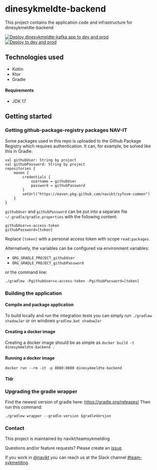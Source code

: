 # dinesykmeldte-backend
This project contains the application code and infrastructure for dinesykmeldte-backend

[![Deploy dinesykmeldte-kafka app to dev and prod](https://github.com/navikt/dinesykmeldte-backend/actions/workflows/kafka-prod.yml/badge.svg)](https://github.com/navikt/dinesykmeldte-backend/actions/workflows/kafka-prod.yml)
[![Deploy to dev and prod](https://github.com/navikt/dinesykmeldte-backend/actions/workflows/deploy.yml/badge.svg)](https://github.com/navikt/dinesykmeldte-backend/actions/workflows/deploy.yml)


## Technologies used
* Kotlin
* Ktor
* Gradle

#### Requirements

* JDK 17

## Getting started
### Getting github-package-registry packages NAV-IT
Some packages used in this repo is uploaded to the Github Package Registry which requires authentication. It can, for example, be solved like this in Gradle:
```
val githubUser: String by project
val githubPassword: String by project
repositories {
    maven {
        credentials {
            username = githubUser
            password = githubPassword
        }
        setUrl("https://maven.pkg.github.com/navikt/syfosm-common")
    }
}
```

`githubUser` and `githubPassword` can be put into a separate file `~/.gradle/gradle.properties` with the following content:

```                                                     
githubUser=x-access-token
githubPassword=[token]
```

Replace `[token]` with a personal access token with scope `read:packages`.

Alternatively, the variables can be configured via environment variables:

* `ORG_GRADLE_PROJECT_githubUser`
* `ORG_GRADLE_PROJECT_githubPassword`

or the command line:

```
./gradlew -PgithubUser=x-access-token -PgithubPassword=[token]
```

### Building the application
#### Compile and package application
To build locally and run the integration tests you can simply run `./gradlew shadowJar` or  on windows 
`gradlew.bat shadowJar`

#### Creating a docker image
Creating a docker image should be as simple as `docker build -t dinesykmeldte-backend .`

#### Running a docker image
`docker run --rm -it -p 8080:8080 dinesykmeldte-backend`

#### Tldr

### Upgrading the gradle wrapper
Find the newest version of gradle here: https://gradle.org/releases/ Then run this command:

```./gradlew wrapper --gradle-version $gradleVersjon```

### Contact

This project is maintained by navikt/teamsykmelding

Questions and/or feature requests? Please create an [issue](https://github.com/navikt/dinesykmeldte-backend/issues).

If you work in [@navikt](https://github.com/navikt) you can reach us at the Slack
channel [#team-sykmelding](https://nav-it.slack.com/archives/CMA3XV997).